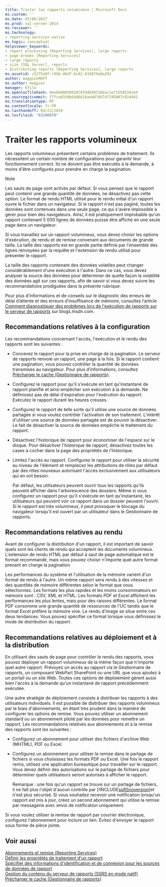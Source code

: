 ```yaml
---
title: Traiter les rapports volumineux | Microsoft Docs
ms.custom: ''
ms.date: 03/06/2017
ms.prod: sql-server-2014
ms.reviewer: ''
ms.technology:
- reporting-services-native
ms.topic: conceptual
helpviewer_keywords:
- report processing [Reporting Services], large reports
- page breaks [Reporting Services]
- large reports
- size [SQL Server], reports
- distributing reports [Reporting Services], large reports
ms.assetid: c5275a9f-c95b-46d7-bc62-633879a8a291
author: maggiesMSFT
ms.author: maggies
manager: kfile
ms.openlocfilehash: 9eebb080589287839db8951bbac1e715585161e9
ms.sourcegitcommit: f7fced330b64d6616aeb8766747295807c92dd41
ms.translationtype: MT
ms.contentlocale: fr-FR
ms.lasthandoff: 04/23/2019
ms.locfileid: "63190970"
---
```

# <a name="process-large-reports"></a>Traiter les rapports volumineux
  Les rapports volumineux présentent certains problèmes de traitement. Ils nécessitent un certain nombre de configurations pour garantir leur fonctionnement correct. Ils ne doivent pas être exécutés à la demande, à moins d'être configurés pour prendre en charge la pagination.  
  
> [!NOTE]  
>  Les sauts de page sont activés par défaut. Si vous pensez que le rapport peut contenir une grande quantité de données, ne désactivez pas cette option. Le format de rendu HTML utilisé pour le rendu initial d'un rapport ouvre le fichier dans un navigateur. Si le rapport n'est pas paginé, toutes les données sont contenues dans une seule page, ce qui s'avère impossible à gérer pour bien des navigateurs. Ainsi, il est pratiquement improbable qu'un rapport contenant 5 000 lignes de données puisse être affiché en une seule page dans un navigateur.  
  
 Si vous travaillez sur un rapport volumineux, vous devez choisir les options d'exécution, de rendu et de remise convenant aux documents de grande taille. La taille des rapports est en grande partie définie par l'ensemble des lignes renvoyées par la requête et l'extension de rendu utilisé pour présenter le rapport.  
  
 La taille des rapports contenant des données volatiles peut changer considérablement d'une exécution à l'autre. Dans ce cas, vous devez analyser la source des données pour déterminer de quelle façon la volatilité des données agit sur ces rapports, afin de savoir si vous devez suivre les recommandations prodiguées dans la présente rubrique.  
  
 Pour plus d’informations et de conseils sur le diagnostic des erreurs de délai d’attente et des erreurs d’insuffisance de mémoire, consultez l’article [Comment diagnostiquer des problèmes lors de l'exécution de rapports sur le serveur de rapports](https://go.microsoft.com/fwlink/?LinkId=85634) sur blogs.msdn.com.  
  
## <a name="configuration-recommendations"></a>Recommandations relatives à la configuration  
 Les recommandations concernant l'accès, l'exécution et le rendu des rapports sont les suivantes :  
  
-   Concevez le rapport pour la prise en charge de la pagination. Le serveur de rapports renvoie un rapport, une page à la fois. Si le rapport contient une pagination, vous pouvez contrôler la quantité de données transmises au navigateur. Pour plus d’informations, consultez [Précharger le cache &#40;Gestionnaire de rapports&#41;](preload-the-cache-report-manager.md).  
  
-   Configurez le rapport pour qu'il s'exécute en tant qu'instantané de rapport planifié et ainsi empêcher son exécution à la demande. Ne définissez pas de délai d'expiration pour l'exécution du rapport. Exécutez le rapport durant les heures creuses.  
  
-   Configurez le rapport de telle sorte qu'il utilise une source de données partagée si vous voulez contrôler l'activation de son traitement. L'intérêt d'utiliser une source de données partagée est de pouvoir la désactiver. Le fait de désactiver la source de données empêche le traitement du rapport.  
  
-   Désactivez l'historique de rapport pour économiser de l'espace sur le disque. Pour désactiver l'historique de rapport, désactivez toutes les cases à cocher dans la page des propriétés de l'historique.  
  
-   Limitez l'accès au rapport. Configurez le rapport pour utiliser la sécurité au niveau de l'élément et remplacez les attributions de rôles par défaut par des rôles nouveaux autorisant l'accès exclusivement aux utilisateurs qui en ont besoin.  
  
     Par défaut, les utilisateurs peuvent ouvrir tous les rapports qu'ils peuvent afficher dans l'arborescence des dossiers. Même si vous configurez un rapport pour qu'il s'exécute en tant qu'instantané, les utilisateurs qui peuvent voir ce rapport dans un dossier peuvent l'ouvrir. Si le rapport est très volumineux, il peut provoquer le blocage du navigateur lorsqu'il est ouvert par un utilisateur dans le Gestionnaire de rapports.  
  
## <a name="rendering-recommendations"></a>Recommandations relatives au rendu  
 Avant de configurer la distribution d'un rapport, il est important de savoir quels sont les clients de rendu qui acceptent les documents volumineux. L'extension de rendu HTML par défaut à saut de page automatique est le format recommandé, mais vous pouvez choisir n'importe quel autre format prenant en charge la pagination.  
  
 Les performances du système et l'utilisation de la mémoire varient d'un format de rendu à l'autre. Un même rapport sera rendu à des vitesses et des quantités de mémoire différentes selon le format que vous sélectionnez. Les formats les plus rapides et les moins consommateurs en mémoire sont : CSV, XML et HTML. Les formats PDF et Excel affichent les performances les plus lentes, mais pour des raisons différentes. Le format PDF consomme une grande quantité de ressources de l'UC tandis que le format Excel préfère la mémoire vive. Le rendu d'image se situe entre ces deux tendances. Vous pouvez spécifier ce format lorsque vous définissez le mode de distribution du rapport.  
  
## <a name="deployment-and-distribution-recommendations"></a>Recommandations relatives au déploiement et à la distribution  
 En utilisant des sauts de page pour contrôler le rendu des rapports, vous pouvez déployer un rapport volumineux de la même façon que n'importe quel autre rapport. Prévoyez un accès au rapport via le Gestionnaire de rapports, un composant WebPart SharePoint ou une URL que vous ajoutez à un portail ou un site Web. Toutes ces options de déploiement gèrent aussi bien l'accès à la demande qu'un instantané de rapport précédemment exécutée.  
  
 Une autre stratégie de déploiement consiste à distribuer les rapports à des utilisateurs individuels. Il est possible de distribuer des rapports volumineux par le biais d'abonnements, en étant très prudent dans la manière de configurer les options de remise. Vous pouvez utiliser un abonnement standard ou un abonnement piloté par les données pour remettre un rapport. Les recommandations relatives aux abonnements et à la remise des rapports sont les suivantes :  
  
-   Configurez un abonnement pour utiliser des fichiers d'archive Web (MHTML), PDF ou Excel.  
  
-   Configurez un abonnement pour utiliser la remise dans le partage de fichiers si vous choisissez les formats PDF ou Excel. Une fois le rapport remis, utilisez une application bureautique pour travailler sur le rapport. Vous devez définir des autorisations sur le partage de fichiers pour déterminer quels utilisateurs seront autorisés à afficher le rapport.  
  
     Remarque : une fois qu'un rapport se trouve sur un partage de fichiers, il ne fait plus l'objet d'aucun contrôle par [!INCLUDE[ssRSnoversion](../../includes/ssrsnoversion-md.md)]et n'est plus sécurisé. Si vous souhaitez recevoir une notification lorsqu'un rapport est mis à jour, créez un second abonnement qui utilise la remise par messagerie avec envoi de notification uniquement.  
  
 Si vous voulez utiliser la remise de rapport par courrier électronique, configurez l'abonnement pour inclure un lien. Évitez d'envoyer le rapport sous forme de pièce jointe.  
  
## <a name="see-also"></a>Voir aussi  
 [Abonnements et remise &#40;Reporting Services&#41;](../subscriptions/subscriptions-and-delivery-reporting-services.md)   
 [Définir les propriétés de traitement d'un rapport](set-report-processing-properties.md)   
 [Spécifier des informations d'identification et de connexion pour les sources de données de rapport](../report-data/specify-credential-and-connection-information-for-report-data-sources.md)   
 [Gestion du contenu du serveur de rapports &#40;SSRS en mode natif&#41;](report-server-content-management-ssrs-native-mode.md)   
 [Précharger le cache &#40;Gestionnaire de rapports&#41;](preload-the-cache-report-manager.md)  
  
  
